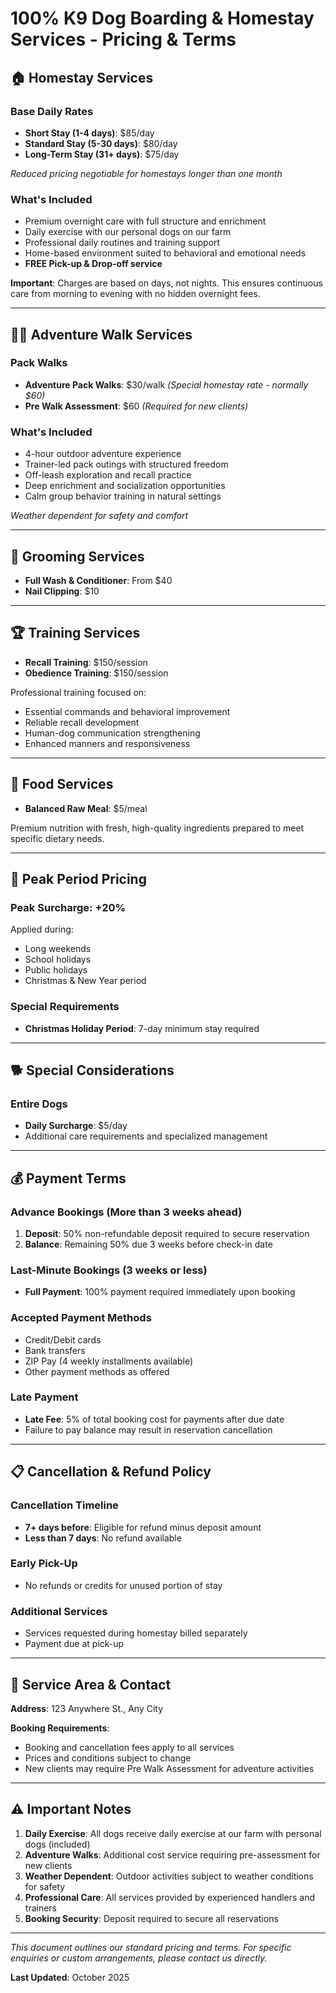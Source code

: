 # 100% K9 Dog Boarding & Homestay Services - Pricing & Terms

## 🏠 **Homestay Services**

### **Base Daily Rates**
- **Short Stay (1-4 days)**: $85/day
- **Standard Stay (5-30 days)**: $80/day  
- **Long-Term Stay (31+ days)**: $75/day

*Reduced pricing negotiable for homestays longer than one month*

### **What's Included**
- Premium overnight care with full structure and enrichment
- Daily exercise with our personal dogs on our farm
- Professional daily routines and training support
- Home-based environment suited to behavioral and emotional needs
- **FREE Pick-up & Drop-off service**

**Important**: Charges are based on days, not nights. This ensures continuous care from morning to evening with no hidden overnight fees.

---

## 🚶‍♂️ **Adventure Walk Services**

### **Pack Walks**
- **Adventure Pack Walks**: $30/walk *(Special homestay rate - normally $60)*
- **Pre Walk Assessment**: $60 *(Required for new clients)*

### **What's Included**
- 4-hour outdoor adventure experience
- Trainer-led pack outings with structured freedom
- Off-leash exploration and recall practice
- Deep enrichment and socialization opportunities
- Calm group behavior training in natural settings

*Weather dependent for safety and comfort*

---

## 🛁 **Grooming Services**

- **Full Wash & Conditioner**: From $40
- **Nail Clipping**: $10

---

## 🏆 **Training Services**

- **Recall Training**: $150/session
- **Obedience Training**: $150/session

Professional training focused on:
- Essential commands and behavioral improvement
- Reliable recall development
- Human-dog communication strengthening
- Enhanced manners and responsiveness

---

## 🍖 **Food Services**

- **Balanced Raw Meal**: $5/meal

Premium nutrition with fresh, high-quality ingredients prepared to meet specific dietary needs.

---

## 📅 **Peak Period Pricing**

### **Peak Surcharge: +20%**
Applied during:
- Long weekends
- School holidays  
- Public holidays
- Christmas & New Year period

### **Special Requirements**
- **Christmas Holiday Period**: 7-day minimum stay required

---

## 🐕 **Special Considerations**

### **Entire Dogs**
- **Daily Surcharge**: $5/day
- Additional care requirements and specialized management

---

## 💰 **Payment Terms**

### **Advance Bookings (More than 3 weeks ahead)**
1. **Deposit**: 50% non-refundable deposit required to secure reservation
2. **Balance**: Remaining 50% due 3 weeks before check-in date

### **Last-Minute Bookings (3 weeks or less)**
- **Full Payment**: 100% payment required immediately upon booking

### **Accepted Payment Methods**
- Credit/Debit cards
- Bank transfers
- ZIP Pay (4 weekly installments available)
- Other payment methods as offered

### **Late Payment**
- **Late Fee**: 5% of total booking cost for payments after due date
- Failure to pay balance may result in reservation cancellation

---

## 📋 **Cancellation & Refund Policy**

### **Cancellation Timeline**
- **7+ days before**: Eligible for refund minus deposit amount
- **Less than 7 days**: No refund available

### **Early Pick-Up**
- No refunds or credits for unused portion of stay

### **Additional Services**
- Services requested during homestay billed separately
- Payment due at pick-up

---

## 📍 **Service Area & Contact**

**Address**: 123 Anywhere St., Any City

**Booking Requirements**:
- Booking and cancellation fees apply to all services
- Prices and conditions subject to change
- New clients may require Pre Walk Assessment for adventure activities

---

## ⚠️ **Important Notes**

1. **Daily Exercise**: All dogs receive daily exercise at our farm with personal dogs (included)
2. **Adventure Walks**: Additional cost service requiring pre-assessment for new clients  
3. **Weather Dependent**: Outdoor activities subject to weather conditions for safety
4. **Professional Care**: All services provided by experienced handlers and trainers
5. **Booking Security**: Deposit required to secure all reservations

---

*This document outlines our standard pricing and terms. For specific enquiries or custom arrangements, please contact us directly.*

**Last Updated**: October 2025